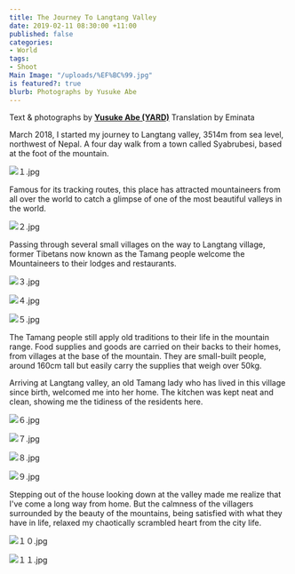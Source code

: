 ```yaml
---
title: The Journey To Langtang Valley
date: 2019-02-11 08:30:00 +11:00
published: false
categories:
- World
tags:
- Shoot
Main Image: "/uploads/%EF%BC%99.jpg"
is featured?: true
blurb: Photographs by Yusuke Abe
---
```


Text & photographs by **[Yusuke Abe (YARD)](https://www.yusukeabephoto.com/)**
Translation by Eminata

March 2018, I started my journey to Langtang valley, 3514m from sea level, northwest of Nepal. A four day walk from a town called Syabrubesi, based at the foot of the mountain.

![１.jpg](/uploads/%EF%BC%91.jpg)

Famous for its tracking routes, this place has attracted mountaineers from all over the world to catch a glimpse of one of the most beautiful valleys in the world.

![２.jpg](/uploads/%EF%BC%92.jpg)

Passing through several small villages on the way to Langtang village, former Tibetans now known as the Tamang people welcome the Mountaineers to their lodges and restaurants.

![３.jpg](/uploads/%EF%BC%93.jpg)

![４.jpg](/uploads/%EF%BC%94.jpg)

![５.jpg](/uploads/%EF%BC%95.jpg)

The Tamang people still apply old traditions to their life in the mountain range. Food supplies and goods are carried on their backs to their homes, from villages at the base of the mountain. They are small-built people, around 160cm tall but easily carry the supplies that weigh over 50kg.
 
Arriving at Langtang valley, an old Tamang lady who has lived in this village since birth, welcomed me into her home. The kitchen was kept neat and clean, showing me the tidiness of the residents here.

![６.jpg](/uploads/%EF%BC%96.jpg)

![７.jpg](/uploads/%EF%BC%97.jpg)

![８.jpg](/uploads/%EF%BC%98.jpg)

![９.jpg](/uploads/%EF%BC%99.jpg)

Stepping out of the house looking down at the valley made me realize that I've come a long way from home. But the calmness of the villagers surrounded by the beauty of the mountains, being satisfied with what they have in life, relaxed my chaotically scrambled heart from the city life.

![１０.jpg](/uploads/%EF%BC%91%EF%BC%90.jpg)

![１１.jpg](/uploads/%EF%BC%91%EF%BC%91.jpg)